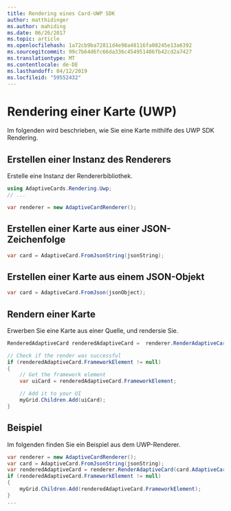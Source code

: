 ```yaml
---
title: Rendering eines Card-UWP SDK
author: matthidinger
ms.author: mahiding
ms.date: 06/26/2017
ms.topic: article
ms.openlocfilehash: 1a72cb9ba72811d4e98a48116fa08245e13a6392
ms.sourcegitcommit: 99c7b64d6fc66da336c454951406fb42cd2a7427
ms.translationtype: MT
ms.contentlocale: de-DE
ms.lasthandoff: 04/12/2019
ms.locfileid: "59552432"
---
```

# <a name="render-a-card---uwp"></a>Rendering einer Karte (UWP)

Im folgenden wird beschrieben, wie Sie eine Karte mithilfe des UWP SDK Rendering.

## <a name="create-an-instance-of-your-renderer"></a>Erstellen einer Instanz des Renderers

Erstelle eine Instanz der Rendererbibliothek. 

```csharp
using AdaptiveCards.Rendering.Uwp;
// ...

var renderer = new AdaptiveCardRenderer();
```

## <a name="create-a-card-from-a-json-string"></a>Erstellen einer Karte aus einer JSON-Zeichenfolge

```csharp
var card = AdaptiveCard.FromJsonString(jsonString);
```

## <a name="create-a-card-from-a-json-object"></a>Erstellen einer Karte aus einem JSON-Objekt

```csharp
var card = AdaptiveCard.FromJson(jsonObject);
```

## <a name="render-a-card"></a>Rendern einer Karte

Erwerben Sie eine Karte aus einer Quelle, und rendersie Sie.

```csharp
RenderedAdaptiveCard renderedAdaptiveCard =  renderer.RenderAdaptiveCard(card);

// Check if the render was successful
if (renderedAdaptiveCard.FrameworkElement != null)
{
    // Get the framework element
    var uiCard = renderedAdaptiveCard.FrameworkElement;

    // Add it to your UI
    myGrid.Children.Add(uiCard);
}
```

## <a name="example"></a>Beispiel

Im folgenden finden Sie ein Beispiel aus dem UWP-Renderer.

```csharp
var renderer = new AdaptiveCardRenderer();
var card = AdaptiveCard.FromJsonString(jsonString);
var renderedAdaptiveCard = renderer.RenderAdaptiveCard(card.AdaptiveCard);
if (renderedAdaptiveCard.FrameworkElement != null)
{
    myGrid.Children.Add(renderedAdaptiveCard.FrameworkElement);
}
...
```